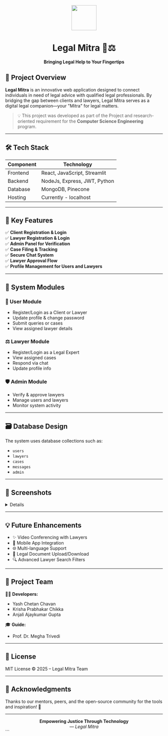 
<div align="center">
  <img src="https://img.icons8.com/color/96/law.png" width="80" />
  <h1>Legal Mitra 🤝⚖️</h1>
  <p><strong>Bringing Legal Help to Your Fingertips</strong></p>
</div>



## 📜 Project Overview

**Legal Mitra** is an innovative web application designed to connect individuals in need of legal advice with qualified legal professionals. By bridging the gap between clients and lawyers, Legal Mitra serves as a digital legal companion—your "Mitra" for legal matters.

> 💡 This project was developed as part of the Project and research-oriented requirement for the **Computer Science Engineering** program.

---

## 🛠️ Tech Stack

| Component         | Technology                  |
|------------------|------------------------------|
| Frontend         | React, JavaScript, Streamlit |
| Backend          | NodeJs, Express, JWT, Python |
| Database         | MongoDB, Pinecone            |
| Hosting          | Currently - localhost        |

---

## 🚀 Key Features

✅ **Client Registration & Login**  
✅ **Lawyer Registration & Login**  
✅ **Admin Panel for Verification**  
✅ **Case Filing & Tracking**  
✅ **Secure Chat System**  
✅ **Lawyer Approval Flow**  
✅ **Profile Management for Users and Lawyers**

---

## 🔐 System Modules

### 👥 User Module
- Register/Login as a Client or Lawyer
- Update profile & change password
- Submit queries or cases
- View assigned lawyer details

### ⚖️ Lawyer Module
- Register/Login as a Legal Expert
- View assigned cases
- Respond via chat
- Update profile info

### 🛡️ Admin Module
- Verify & approve lawyers
- Manage users and lawyers
- Monitor system activity

---

## 🗃️ Database Design

The system uses database collections such as:
- `users`
- `lawyers`
- `cases`
- `messages`
- `admin`

---

## 📸 Screenshots

<details>

![image](https://github.com/user-attachments/assets/a6ed2a0a-662e-4b67-8e62-4155d75a1cae)
![image](https://github.com/user-attachments/assets/1cdf929f-5e77-43f7-9bcb-0ee6ba004848)
![image](https://github.com/user-attachments/assets/2b4a4dd7-242c-44ba-9370-be608d07e054)
![image](https://github.com/user-attachments/assets/84badf9a-8b08-496c-aeb2-f01c817e34bd)


</details>

---

## 💡 Future Enhancements

- ✨ Video Conferencing with Lawyers
- 📱 Mobile App Integration
- 🌐 Multi-language Support
- 📄 Legal Document Upload/Download
- 🔍 Advanced Lawyer Search Filters

---

## 🧠 Project Team

👨‍💻 **Developers:**
- Yash Chetan Chavan
- Krisha Prabhakar Chikka 
- Anjali Ajaykumar Gupta

🎓 **Guide:**  
- Prof. Dr. Megha Trivedi

---

## 📄 License

MIT License © 2025 – Legal Mitra Team

---

## 🙌 Acknowledgments

Thanks to our mentors, peers, and the open-source community for the tools and inspiration! 💙

---

<div align="center">
  <strong>Empowering Justice Through Technology</strong>
  <br />
  <em>— Legal Mitra</em>
</div>
```
